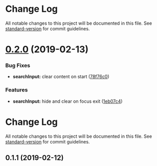 # Change Log

All notable changes to this project will be documented in this file. See [standard-version](https://github.com/conventional-changelog/standard-version) for commit guidelines.

# [0.2.0](https://github.com/danobot/jekyll-browser-start/compare/v0.1.1...v0.2.0) (2019-02-13)


### Bug Fixes

* **searchInput:** clear content on start ([78f76c0](https://github.com/danobot/jekyll-browser-start/commit/78f76c0))


### Features

* **searchInput:** hide and clear on focus exit ([1eb07c4](https://github.com/danobot/jekyll-browser-start/commit/1eb07c4))



# Change Log

All notable changes to this project will be documented in this file. See [standard-version](https://github.com/conventional-changelog/standard-version) for commit guidelines.

## 0.1.1 (2019-02-12)
